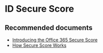<properties
    pageTitle="ID Secure Score"
    description="ID Secure Score"
    service="microsoft.aad"
    resource="Microsoft_AAD_IAM"
    authors="curtand"
    displayOrder="1770"
    supportTopicIds="32615307"
    selfHelpType="generic"
    resourceTags=""
    productPesIds="16579"
    cloudEnvironments="public"
 />

# ID Secure Score

## **Recommended documents**

* [Introducing the Office 365 Secure Score](https://docs.microsoft.com/office365/securitycompliance/office-365-secure-score)
* [How Secure Score Works](https://docs.microsoft.com/office365/securitycompliance/office-365-secure-score#HowWorks)
